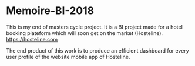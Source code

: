 # Memoire-BI-2018

  This is my end of masters cycle project. It is a BI project made for a hotel booking plateform which will soon get on the market (Hosteline). https://hosteline.com
  
   The end product of this work is to produce an efficient dashboard for every user profile of the website mobile app of Hosteline.
